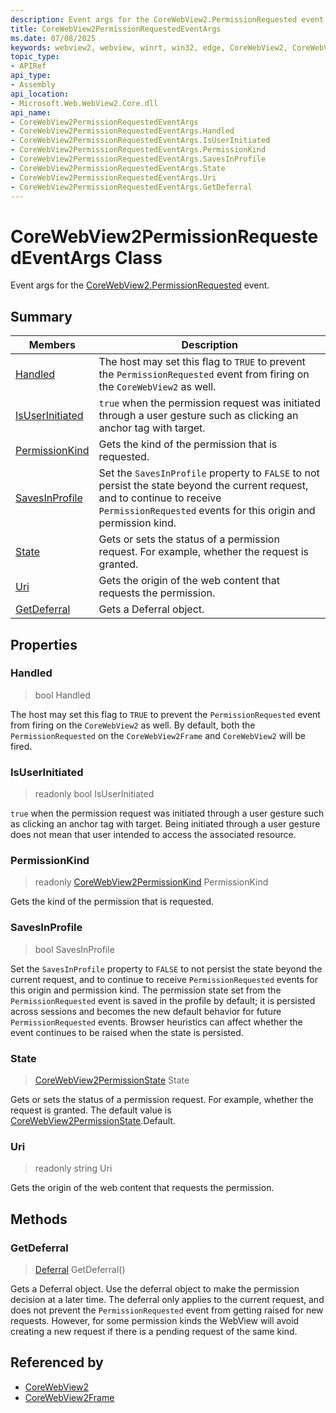 ```yaml
---
description: Event args for the CoreWebView2.PermissionRequested event.
title: CoreWebView2PermissionRequestedEventArgs
ms.date: 07/08/2025
keywords: webview2, webview, winrt, win32, edge, CoreWebView2, CoreWebView2Controller, browser control, edge html, CoreWebView2PermissionRequestedEventArgs
topic_type:
- APIRef
api_type:
- Assembly
api_location:
- Microsoft.Web.WebView2.Core.dll
api_name:
- CoreWebView2PermissionRequestedEventArgs
- CoreWebView2PermissionRequestedEventArgs.Handled
- CoreWebView2PermissionRequestedEventArgs.IsUserInitiated
- CoreWebView2PermissionRequestedEventArgs.PermissionKind
- CoreWebView2PermissionRequestedEventArgs.SavesInProfile
- CoreWebView2PermissionRequestedEventArgs.State
- CoreWebView2PermissionRequestedEventArgs.Uri
- CoreWebView2PermissionRequestedEventArgs.GetDeferral
---
```


# CoreWebView2PermissionRequestedEventArgs Class



Event args for the [CoreWebView2.PermissionRequested](corewebview2.md#permissionrequested) event.

## Summary

Members|Description
--|--
[Handled](#handled) | The host may set this flag to `TRUE` to prevent the `PermissionRequested` event from firing on the `CoreWebView2` as well.
[IsUserInitiated](#isuserinitiated) | `true` when the permission request was initiated through a user gesture such as clicking an anchor tag with target.
[PermissionKind](#permissionkind) | Gets the kind of the permission that is requested.
[SavesInProfile](#savesinprofile) | Set the `SavesInProfile` property to `FALSE` to not persist the state beyond the current request, and to continue to receive `PermissionRequested` events for this origin and permission kind.
[State](#state) | Gets or sets the status of a permission request. For example, whether the request is granted.
[Uri](#uri) | Gets the origin of the web content that requests the permission.
[GetDeferral](#getdeferral) | Gets a Deferral object.

## Properties

### Handled

>  bool Handled

The host may set this flag to `TRUE` to prevent the `PermissionRequested` event from firing on the `CoreWebView2` as well.
By default, both the `PermissionRequested` on the `CoreWebView2Frame` and `CoreWebView2` will be fired.

### IsUserInitiated

> readonly  bool IsUserInitiated

`true` when the permission request was initiated through a user gesture such as clicking an anchor tag with target.
Being initiated through a user gesture does not mean that user intended to access the associated resource.

### PermissionKind

> readonly  [CoreWebView2PermissionKind](corewebview2permissionkind.md) PermissionKind

Gets the kind of the permission that is requested.

### SavesInProfile

>  bool SavesInProfile

Set the `SavesInProfile` property to `FALSE` to not persist the state beyond the current request, and to continue to receive `PermissionRequested` events for this origin and permission kind.
The permission state set from the `PermissionRequested`  event is saved in the profile by default; it is persisted across sessions and becomes the new default behavior for future `PermissionRequested`  events. Browser heuristics can affect whether the event continues to be raised when the state is persisted.

### State

>  [CoreWebView2PermissionState](corewebview2permissionstate.md) State

Gets or sets the status of a permission request. For example, whether the request is granted.
The default value is [CoreWebView2PermissionState](corewebview2permissionstate.md).Default.

### Uri

> readonly  string Uri

Gets the origin of the web content that requests the permission.



## Methods

### GetDeferral

> [Deferral](/uwp/api/Windows.Foundation.Deferral) GetDeferral()

Gets a Deferral object.
Use the deferral object to make the permission decision at a later time. The deferral only applies to the current request, and does not prevent the `PermissionRequested` event from getting raised for new requests. However, for some permission kinds the WebView will avoid creating a new request if there is a pending request of the same kind.






## Referenced by

- [CoreWebView2](corewebview2.md)
- [CoreWebView2Frame](corewebview2frame.md)
